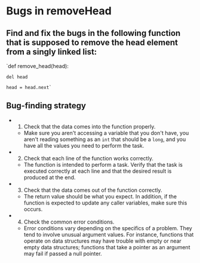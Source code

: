 # Bugs in removeHead

## Find and fix the bugs in the following function that is supposed to remove the head element from a singly linked list:

`def remove_head(head):

	del head
	
	head = head.next`

## Bug-finding strategy
* 1. Check that the data comes into the function properly.
  * Make sure you aren't accessing a variable that you don't have, you aren't reading something as an `int` that should be a `long`, and you have all the values you need to perform the task.
* 2. Check that each line of the function works correctly.
  * The function is intended to perform a task. Verify that the task is executed correctly at each line and that the desired result is produced at the end.
* 3. Check that the data comes out of the function correctly.
  * The return value should be what you expect. In addition, if the function is expected to update any caller variables, make sure this occurs.
* 4. Check the common error conditions.
  * Error conditions vary depending on the specifics of a problem. They tend to involve unusual argument values. For instance, functions that operate on data structures may have trouble with empty or near empty data structures; functions that take a pointer as an argument may fail if passed a null pointer.

